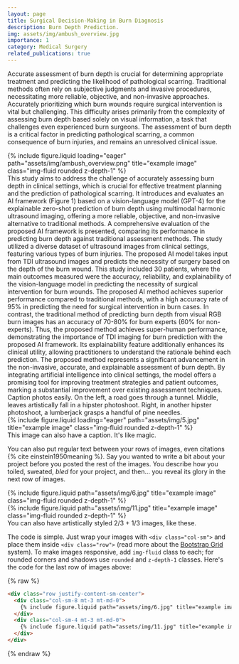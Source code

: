 ```yaml
---
layout: page
title: Surgical Decision-Making in Burn Diagnosis
description: Burn Depth Prediction.
img: assets/img/ambush_overview.jpg
importance: 1
category: Medical Surgery
related_publications: true
---
```


Accurate assessment of burn depth is crucial for determining appropriate treatment and predicting the likelihood of pathological scarring. Traditional methods often rely on subjective judgments and invasive procedures, necessitating more reliable, objective, and non-invasive approaches. Accurately prioritizing which burn wounds require surgical intervention is vital but challenging. This difficulty arises primarily from the complexity of assessing burn depth based solely on visual information, a task that challenges even experienced burn surgeons. The assessment of burn depth is a critical factor in predicting pathological scarring, a common consequence of burn injuries, and remains an unresolved clinical issue.

<div class="row">
    <div class="col-sm mt-3 mt-md-0">
        {% include figure.liquid loading="eager" path="assets/img/ambush_overview.png" title="example image" class="img-fluid rounded z-depth-1" %}
    </div>
</div>
This study aims to address the challenge of accurately assessing burn depth in clinical settings, which is crucial for effective treatment planning and the prediction of pathological scarring. It introduces and evaluates an AI framework (Figure 1) based on a vision-language model (GPT-4) for the explainable zero-shot prediction of burn depth using multimodal harmonic ultrasound imaging, offering a more reliable, objective, and non-invasive alternative to traditional methods. A  comprehensive evaluation of the proposed AI framework is presented, comparing its performance in predicting burn depth against traditional assessment methods. The study utilized a diverse dataset of ultrasound images from clinical settings, featuring various types of burn injuries. The proposed AI model takes input from TDI ultrasound images and predicts the necessity of surgery based on the depth of the burn wound.
This study included 30 patients, where the main outcomes measured were the accuracy, reliability, and explainability of the vision-language model in predicting the necessity of surgical intervention for burn wounds. The proposed AI method achieves superior performance compared to traditional methods, with a high accuracy rate of 95% in predicting the need for surgical intervention in burn cases. In contrast, the traditional method of predicting burn depth from visual RGB burn images has an accuracy of 70-80% for burn experts (60% for non-experts). Thus, the proposed method achieves super-human performance, demonstrating the importance of TDI imaging for burn prediction with the proposed AI framework. Its explainability feature additionally enhances its clinical utility, allowing practitioners to understand the rationale behind each prediction.
The proposed method represents a significant advancement in the non-invasive, accurate, and explainable assessment of burn depth. By integrating artificial intelligence into clinical settings, the model offers a promising tool for improving treatment strategies and patient outcomes, marking a substantial improvement over existing assessment techniques.


<div class="caption">
    Caption photos easily. On the left, a road goes through a tunnel. Middle, leaves artistically fall in a hipster photoshoot. Right, in another hipster photoshoot, a lumberjack grasps a handful of pine needles.
</div>
<div class="row">
    <div class="col-sm mt-3 mt-md-0">
        {% include figure.liquid loading="eager" path="assets/img/5.jpg" title="example image" class="img-fluid rounded z-depth-1" %}
    </div>
</div>
<div class="caption">
    This image can also have a caption. It's like magic.
</div>

You can also put regular text between your rows of images, even citations {% cite einstein1950meaning %}.
Say you wanted to write a bit about your project before you posted the rest of the images.
You describe how you toiled, sweated, _bled_ for your project, and then... you reveal its glory in the next row of images.

<div class="row justify-content-sm-center">
    <div class="col-sm-8 mt-3 mt-md-0">
        {% include figure.liquid path="assets/img/6.jpg" title="example image" class="img-fluid rounded z-depth-1" %}
    </div>
    <div class="col-sm-4 mt-3 mt-md-0">
        {% include figure.liquid path="assets/img/11.jpg" title="example image" class="img-fluid rounded z-depth-1" %}
    </div>
</div>
<div class="caption">
    You can also have artistically styled 2/3 + 1/3 images, like these.
</div>

The code is simple.
Just wrap your images with `<div class="col-sm">` and place them inside `<div class="row">` (read more about the <a href="https://getbootstrap.com/docs/4.4/layout/grid/">Bootstrap Grid</a> system).
To make images responsive, add `img-fluid` class to each; for rounded corners and shadows use `rounded` and `z-depth-1` classes.
Here's the code for the last row of images above:

{% raw %}

```html
<div class="row justify-content-sm-center">
  <div class="col-sm-8 mt-3 mt-md-0">
    {% include figure.liquid path="assets/img/6.jpg" title="example image" class="img-fluid rounded z-depth-1" %}
  </div>
  <div class="col-sm-4 mt-3 mt-md-0">
    {% include figure.liquid path="assets/img/11.jpg" title="example image" class="img-fluid rounded z-depth-1" %}
  </div>
</div>
```

{% endraw %}
